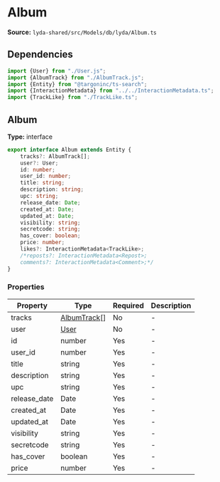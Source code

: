 # Album

**Source:** `lyda-shared/src/Models/db/lyda/Album.ts`

## Dependencies

```typescript
import {User} from "./User.js";
import {AlbumTrack} from "./AlbumTrack.js";
import {Entity} from "@targoninc/ts-search";
import {InteractionMetadata} from "../../InteractionMetadata.ts";
import {TrackLike} from "./TrackLike.ts";
```

## Album

**Type:** interface

```typescript
export interface Album extends Entity {
    tracks?: AlbumTrack[];
    user?: User;
    id: number;
    user_id: number;
    title: string;
    description: string;
    upc: string;
    release_date: Date;
    created_at: Date;
    updated_at: Date;
    visibility: string;
    secretcode: string;
    has_cover: boolean;
    price: number;
    likes?: InteractionMetadata<TrackLike>;
    /*reposts?: InteractionMetadata<Repost>;
    comments?: InteractionMetadata<Comment>;*/
}
```

### Properties

| Property | Type | Required | Description |
|----------|------|----------|-------------|
| tracks | [AlbumTrack](./AlbumTrack)[] | No | - |
| user | [User](./User) | No | - |
| id | number | Yes | - |
| user_id | number | Yes | - |
| title | string | Yes | - |
| description | string | Yes | - |
| upc | string | Yes | - |
| release_date | D​a​t​e | Yes | - |
| created_at | D​a​t​e | Yes | - |
| updated_at | D​a​t​e | Yes | - |
| visibility | string | Yes | - |
| secretcode | string | Yes | - |
| has_cover | boolean | Yes | - |
| price | number | Yes | - |

